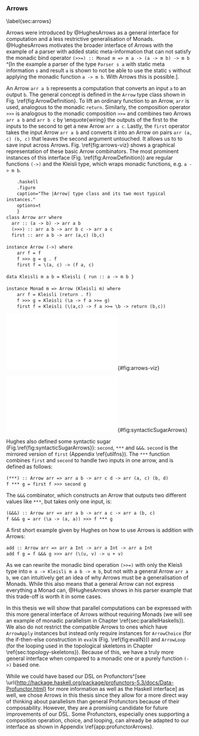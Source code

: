 ### Arrows

\label{sec:arrows}

Arrows were introduced by @HughesArrows as a general interface for computation
and a less restrictive generalisation of Monads.
@HughesArrows motivates the broader interface of Arrows with the example
of a parser with added static meta-information that can not satisfy the
monadic bind operator `(>>=) :: Monad m => m a -> (a -> m b) -> m b`
^[In the example a parser of the type `Parser s a` with static meta
information `s` and result `a` is shown to not be able to use the static
`s` without applying the monadic function `a -> m b`. With Arrows this is possible.].

An Arrow `arr a b` represents a computation that converts an input `a` to an output
`b`. The general concept is defined in the `Arrow` type class shown in Fig. \ref{fig:ArrowDefinition}.
To lift an ordinary function to an Arrow, `arr` is used, analogous to the monadic `return`. Similarly, the composition operator `>>>` is analogous to the monadic composition `>>=` and combines two Arrows `arr a b` and `arr b c` by \enquote{wiring} the outputs of the first to the inputs to the second to get a new Arrow `arr a c`. Lastly, the `first` operator takes the input Arrow `arr a b` and converts it into an Arrow on pairs `arr (a, c) (b, c)` that leaves the second argument untouched. It allows us to to save input across Arrows. Fig. \ref{fig:arrows-viz} shows a graphical representation of these basic Arrow combinators.
The most prominent instances of this interface (Fig. \ref{fig:ArrowDefinition}) are regular functions `(->)`
and the Kleisli type, which wraps monadic functions,
e.g. `a -> m b`.

~~~~ {#fig:ArrowDefinition
    .haskell
    .figure
    caption="The |Arrow| type class and its two most typical instances."
    options=t
    }
class Arrow arr where
  arr :: (a -> b) -> arr a b
  (>>>) :: arr a b -> arr b c -> arr a c
  first :: arr a b -> arr (a,c) (b,c)

instance Arrow (->) where
	arr f = f
	f >>> g = g . f
	first f = \(a, c) -> (f a, c) 

data Kleisli m a b = Kleisli { run :: a -> m b }

instance Monad m => Arrow (Kleisli m) where
	arr f = Kleisli (return . f)
	f >>> g = Kleisli (\a -> f a >>= g)
	first f = Kleisli (\(a,c) -> f a >>= \b -> return (b,c))
~~~~

![Schematic depiction of  an Arrow (left) and its basic
  combinators `arr`, `>>>` and `first` (right).](src/img/arrows-viz.pdf){#fig:arrows-viz}
  
![Visual depiction of syntactic sugar for Arrows.](src/img/syntacticSugarArrows.pdf){#fig:syntacticSugarArrows}

Hughes also defined some syntactic sugar (Fig.\ref{fig:syntacticSugarArrows}): `second`, `***` and `&&&`. 
`second` is the mirrored version of `first` (Appendix \ref{utilfns}).
The `***` function combines `first` and `second` to handle two inputs in one arrow, and is defined as follows:

~~~~ {.haskell}
(***) :: Arrow arr => arr a b -> arr c d -> arr (a, c) (b, d)
f *** g = first f >>> second g
~~~~

The `&&&` combinator, which constructs an Arrow that outputs two different values like `***`, but takes only one input, is:

~~~~ {.haskell}
(&&&) :: Arrow arr => arr a b -> arr a c -> arr a (b, c)
f &&& g = arr (\a -> (a, a)) >>> f *** g
~~~~

A first short example given by Hughes on how to use Arrows is addition with Arrows:

~~~~ {.haskell}
add :: Arrow arr => arr a Int -> arr a Int -> arr a Int
add f g = f &&& g >>> arr (\(u, v) -> u + v)
~~~~

As we can rewrite the monadic bind operation `(>>=)` with only the Kleisli type
into `m a -> Kleisli m a b -> m b`, but not with a general Arrow `arr a b`,
we can intuitively get an idea of why Arrows must be a generalisation of Monads.
While this also means that a general Arrow can not express everything a Monad can,
@HughesArrows shows in his parser example that this trade-off is worth it
in some cases.

In this thesis we will show that parallel computations can be expressed with this
more general interface of Arrows without requiring Monads (we will see an example of
monadic parallelism in Chapter \ref{sec:parallelHaskells}). We also do not restrict
the compatible Arrows to ones which have `ArrowApply` instances but instead
only require instances for `ArrowChoice` (for the if-then-else construction in 
`evalN` (Fig. \ref{fig:evalN}))
and `ArrowLoop` (for the looping used in the topological skeletons in Chapter \ref{sec:topology-skeletons}).
Because of this, we have a truly more general
interface when compared to a monadic one or a purely function `(->)` based one.

While we could have based our DSL on Profunctors^[see \url{http://hackage.haskell.org/package/profunctors-5.3/docs/Data-Profunctor.html}
for more information as well as the Haskell interface] as well,
we chose Arrows in this thesis since they allow for a more direct way of
thinking about parallelism than general Profunctors because of their
composability. However, they are a promising candidate for future improvements
of our DSL. Some Profunctors, especially ones supporting a composition operation,
choice, and looping, can already be adapted to our interface as shown in
Appendix \ref{app:profunctorArrows}.
